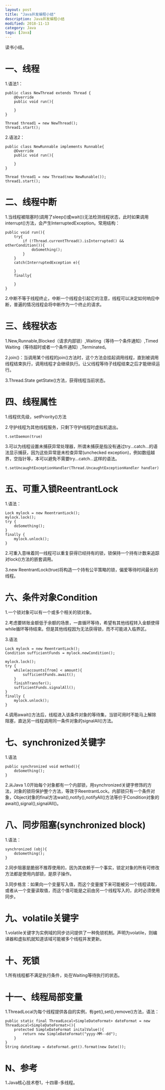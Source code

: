 ```yaml
---
layout: post
title: "Java并发编程小结"
description: Java并发编程小结
modified: 2018-11-13
category: Java
tags: [Java]
---
```


读书小结。

# 一、线程

1.语法1：

	public class NewThread extends Thread {
	    @Override
	    public void run(){
	    
	    }
	}

	Thread thread1 = new NewThread();
	thread1.start();

2.语法2：

    public class NewRunnable implements Runnable{
	    @Override
	    public void run(){
	    
	    }
    }

    Thread thread1 = new Thread(new NewRunable());
    thread1.start();

# 二、线程中断

1.当线程被阻塞时(调用了sleep()或wait())无法检测线程状态，此时如果调用interrupt()方法，会产生InterruptedException。常用结构：

    public void run(){
        try{
            if (!Thread.currentThread().isInterrupted() && otherCondition()){
                doSomething();
            }
        }
        catch(InterruptedException e){
        
        }
        finally{
        
        }
    }
    
2.中断不等于线程终止，中断一个线程会引起它的注意，线程可以决定如何响应中断，普遍的情况线程会将中断作为一个终止的请求。

# 三、线程状态

1.New,Runnable,Blocked（请求内部锁）,Waiting（等待一个条件通知）,Timed Waiting（等待超时或者一个条件通知）,Terminated。

2.join()：当调用某个线程的join()方法时，这个方法会挂起调用线程，直到被调用线程结束执行，调用线程才会继续执行。让父线程等待子线程结束之后才能继续运行。

3.Thread.State getState()方法，获得线程当前状态。

# 四、线程属性

1.线程优先级，setPriority()方法

2.守护线程为其他线程服务，只剩下守护线程时虚拟机退出。

    t.setDaemon(true)

3.可以为线程设置未捕获异常处理器，所谓未捕获是指没有通过try...catch...的语法显示捕获，因为这些异常是未检查异常(unchecked exception)，例如数组越界，空指针等，本可以避免不需要try...catch...这样的语法。

    t.setUncaughtExceptionHandler(Thread.UncaughtExceptionHandler handler)
 
# 五、可重入锁ReentrantLock

1.语法：

	Lock mylock = new ReentrantLock();
	mylock.lock();
	try {
	    doSomething();
	}
	finally {
	    mylock.unlock();
	}

2.可重入意味着同一线程可以重复获得已经持有的锁，锁保持一个持有计数来追踪对lock()方法的嵌套调用。

3.new ReentrantLock(true)将构造一个持有公平策略的锁，偏爱等待时间最长的线程。

# 六、条件对象Condition

1.一个锁对象可以有一个或多个相关的锁对象。

2.考虑要转账金额低于余额的场景，一直循环等待，希望有其他线程转入金额使得while循环等待结束。但是其他线程因为无法获得锁，而不可能进入临界区。

3.语法
	
	Lock mylock = new ReentrantLock();
	Condition sufficientFunds = mylock.newCondition();
	
	mylock.lock();
	try {
	    while(accounts[from] < amount){
	        sufficientFunds.await();
	    }
	    finishTransfer();
	    sufficientFunds.signalAll();
	}
	finally {
	    mylock.unlock();
	}

4.调用await()方法后，线程进入该条件对象的等待集，当锁可用时不能马上解除阻塞，直达另一线程调用同一条件对象的signalAll()方法。

# 七、synchronized关键字

1.语法

	public synchronized void method(){
	    doSomething();
	}

2.从Java 1.0开始每个对象都有一个内部锁，用synchronized关键字修饰的方法，对象的锁将保护整个方法，等效于ReentrantLock。内部锁只有一个条件对象，Object对象的final方法wait(),notify(),notifyAll()方法等价于Condition对象的await(),signal(),signalAll()。

# 八、同步阻塞(synchronized block)

1.语法：

	synchronized (obj){
	    doSomething();
	}

2.同步阻塞是脆弱不推荐使用的，因为其依赖于一个事实，锁定对象的所有可修改方法都是使用内部锁，是原子操作。

3.同步格言：如果向一个变量写入值，而这个变量接下来可能被另一个线程读取，或者从一个变量读取值，而这个值可能是之前由另一个线程写入的，此时必须使用同步。

# 九、volatile关键字

1.volatile关键字为实例域的同步访问提供了一种免锁机制。声明为volatile，则编译器和虚拟机就知道该域可能被多个线程并发更新。

# 十、死锁

1.所有线程都不满足执行条件，处在Waiting等待执行的状态。

# 十一、线程局部变量

1.ThreadLocal为每个线程提供各自的实例，有get(),set(),remove()方法，语法：

    public static final ThreadLocal<SimpleDateFormat> dateFormat = new ThreadLocal<SimpleDateFormat>(){
        protected SimpleDateFormat initalValue(){
            return new SimpleDateFormat("yyyy-MM--dd");
        }
    }
    String dateStamp = dateFormat.get().format(new Date());

# N、参考

1.Java核心技术卷1，十四章-多线程。
